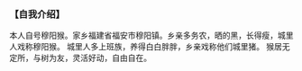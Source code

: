 ### 【自我介绍】
本人自号穆阳猴。家乡福建省福安市穆阳镇。乡亲多务农，晒的黑，长得瘦，城里人戏称穆阳猴。
城里人多上班族，养得白白胖胖，乡亲戏称他们城里猪。
猴居无定所，与树为友，灵活好动，自由自在。
